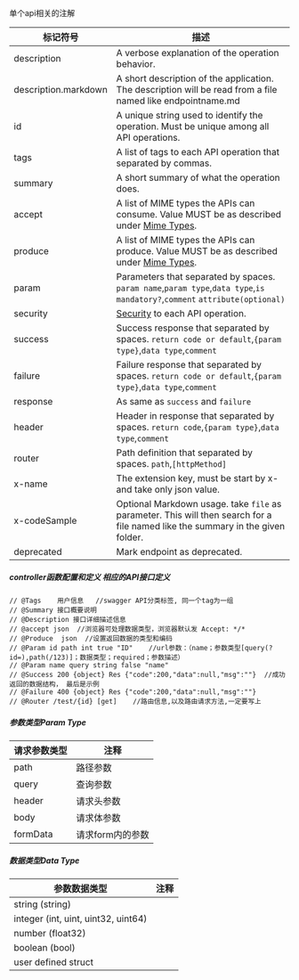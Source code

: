 

单个api相关的注解

| 标记符号             | 描述                                                         |
| -------------------- | ------------------------------------------------------------ |
| description          | A verbose explanation of the operation behavior.             |
| description.markdown | A short description of the application. The description will be read from a file named like endpointname.md |
| id                   | A unique string used to identify the operation. Must be unique among all API operations. |
| tags                 | A list of tags to each API operation that separated by commas. |
| summary              | A short summary of what the operation does.                  |
| accept               | A list of MIME types the APIs can consume. Value MUST be as described under [Mime Types](#mime-types). |
| produce              | A list of MIME types the APIs can produce. Value MUST be as described under [Mime Types](#mime-types). |
| param                | Parameters that separated by spaces. `param name`,`param type`,`data type`,`is mandatory?`,`comment` `attribute(optional)` |
| security             | [Security](#security) to each API operation.                 |
| success              | Success response that separated by spaces. `return code or default`,`{param type}`,`data type`,`comment` |
| failure              | Failure response that separated by spaces. `return code or default`,`{param type}`,`data type`,`comment` |
| response             | As same as `success` and `failure`                           |
| header               | Header in response that separated by spaces. `return code`,`{param type}`,`data type`,`comment` |
| router               | Path definition that separated by spaces. `path`,`[httpMethod]` |
| x-name               | The extension key, must be start by x- and take only json value. |
| x-codeSample         | Optional Markdown usage. take `file` as parameter. This will then search for a file named like the summary in the given folder. |
| deprecated           | Mark endpoint as deprecated.                                 |













##### controller函数配置和定义 相应的API接口定义

```
// @Tags    用户信息   //swagger API分类标签, 同一个tag为一组
// @Summary 接口概要说明
// @Description 接口详细描述信息
// @accept json  //浏览器可处理数据类型，浏览器默认发 Accept: */*
// @Produce  json  //设置返回数据的类型和编码
// @Param id path int true "ID"    //url参数：（name；参数类型[query(?id=),path(/123)]；数据类型；required；参数描述）
// @Param name query string false "name"
// @Success 200 {object} Res {"code":200,"data":null,"msg":""}  //成功返回的数据结构， 最后是示例
// @Failure 400 {object} Res {"code":200,"data":null,"msg":""}
// @Router /test/{id} [get]    //路由信息,以及路由请求方法,一定要写上
```



##### 参数类型Param Type

| 请求参数类型 | 注释             |
| ------------ | ---------------- |
| path         | 路径参数         |
| query        | 查询参数         |
| header       | 请求头参数       |
| body         | 请求体参数       |
| formData     | 请求form内的参数 |

##### 数据类型Data Type

| 参数数据类型                        | 注释 |
| ----------------------------------- | ---- |
| string (string)                     |      |
| integer (int, uint, uint32, uint64) |      |
| number (float32)                    |      |
| boolean (bool)                      |      |
| user defined struct                 |      |

